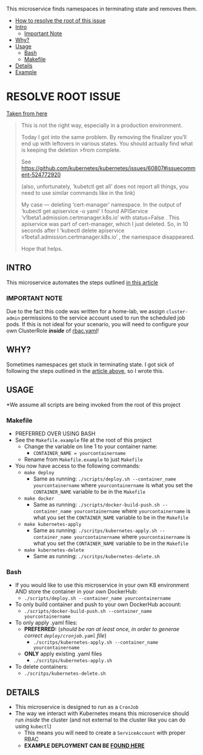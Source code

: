 This microservice finds namespaces in terminating state and removes them.

- [How to resolve the root of this issue](#resolve-root-issue)
- [Intro](#intro)
  - [Important Note](#important-note)
- [Why?](#why)
- [Usage](#usage)
  - [Bash](#bash)
  - [Makefile](#makefile)
- [Details](#details)
- [Example](/deploy)

# RESOLVE ROOT ISSUE

[Taken from here](https://medium.com/@cristi.posoiu/this-is-not-the-right-way-especially-in-a-production-environment-190ff670bc62)

>This is not the right way, especially in a production environment.
>
>Today I got into the same problem. By removing the finalizer you’ll end up with leftovers in various states. You should actually find what is keeping the deletion >from complete.
>
>See https://github.com/kubernetes/kubernetes/issues/60807#issuecomment-524772920
>
>(also, unfortunately, ‘kubetctl get all’ does not report all things, you need to use similar commands like in the link)
>
>My case — deleting ‘cert-manager’ namespace. In the output of ‘kubectl get apiservice -o yaml’ I found APIService ‘v1beta1.admission.certmanager.k8s.io’ with status=False . This apiservice was part of cert-manager, which I just deleted. So, in 10 seconds after I ‘kubectl delete apiservice v1beta1.admission.certmanager.k8s.io’ , the namespace disappeared.
>
>Hope that helps.

## INTRO

This microservice automates the steps outlined [in this article](https://medium.com/@craignewtondev/how-to-fix-kubernetes-namespace-deleting-stuck-in-terminating-state-5ed75792647e)

### IMPORTANT NOTE

Due to the fact this code was written for a home-lab, we assign `cluster-admin` permissions to the service account used to run the scheduled job pods. If this is not ideal for your scenario, you will need to configure your own ClusterRole ***inside*** of [rbac.yaml](/deploy/rbac.yaml)!

## WHY?

Sometimes namespaces get stuck in terminating state.  I got sick of following the steps outlined in the [article above](#intro), so I wrote this.

## USAGE

*We assume all scripts are being invoked from the root of this project

### Makefile

 - PREFERRED OVER USING BASH
 - See the `Makefile.example` file at the root of this project
   - Change the variable on line 1 to your container name: 
     - `CONTAINER_NAME = yourcontainername`
   - Rename from `Makefile.example` to just `Makefile`
 - You now have access to the following commands:
   - `make deploy`
     - Same as running: `./scripts/deploy.sh --container_name yourcontainername` where `yourcontainername` is what you set the `CONTAINER_NAME` variable to be in the `Makefile`
   - `make docker`
     - Same as running: `./scripts/docker-build-push.sh --container_name yourcontainername` where `yourcontainername` is what you set the `CONTAINER_NAME` variable to be in the `Makefile`
   - `make kubernetes-apply`
     - Same as running: `./scritps/kubernetes-apply.sh --container_name yourcontainername` where `yourcontainername` is what you set the `CONTAINER_NAME` variable to be in the `Makefile`
   - `make kubernetes-delete`
     - Same as running: `./scritps/kubernetes-delete.sh`

### Bash

 - If you would like to use this microservice in your own K8 environment AND store the container in your own DockerHub:
   - `./scripts/deploy.sh --container_name yourcontainername`
 - To only build container and push to your own DockerHub account:
   - `./scripts/docker-build-push.sh --container_name yourcontainername`
 - To only apply .yaml files:
   - **PREFERRED:** (*should be ran at least once, in order to generae correct `deploy/cronjob.yaml` file*)
     - `./scritps/kubernetes-apply.sh --container_name yourcontainername`
   - **ONLY** apply existing .yaml files
     - `./scritps/kubernetes-apply.sh`
 - To delete containers:
   - `./scritps/kubernetes-delete.sh`

## DETAILS

 - This microservice is designed to run as a `CronJob`
 - The way we interact with Kubernetes means this microservice should run *inside* the cluster (and not external to the cluster like you can do using `kubectl`)
   - This means you will need to create a `ServiceAccount` with proper RBAC
   - **EXAMPLE DEPLOYMENT CAN BE [FOUND HERE](/deploy)**
